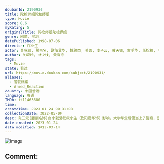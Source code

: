 ```yaml
---
doubanId: 2190934
title: 陀枪师姐陀槍師姐
type: Movie
score: 8.6
myRating: 5
originalTitle: 陀枪师姐陀槍師姐
genre: 剧情, 犯罪
datePublished: 1998-07-06
director: 邝业生
actor: 关咏荷, 滕丽名, 欧阳震华, 魏骏杰, 关菁, 麦子云, 黄天铎, 古明华, 张松枝, 李炜祺, 莫可欣, 黄文意, 梁雪湄, 刘印生, 邢金沙, 陈安琪, 丁力, 朱咪咪, 邵传勇, 马海伦, 楚原, 姚乐怡, 李成昌, 马德钟, 张锦程, 冯晓文, 蔡少芬, 林文龙, 王俊棠, 潘宁
author: 关颂玲, 林少枝, 黄育德
tags:
  - Movie
state: 看过
url: https://movie.douban.com/subject/2190934/
aliases:
  - 警花档案
  - Armed_Reaction
country: 中国香港
language: 粤语
IMDb: tt11463680
time: 
createTime: 2023-01-24 00:31:03
collectionDate: 2022-05-09
desc: 陈三元(滕丽名饰)自小就受叔叔小生（欧阳震华饰）影响，大学毕业后便当上了警察，是个陀枪女警。表现出色调到了“扫黄组”，但上司程峰（魏骏杰饰）一直对她有性别歧视，好胜的她一直争取好表现。期间她认识...
date created: 2023-01-24
date modified: 2023-03-14
---
```


![image](p2233668756.jpg)

Comment:
---

